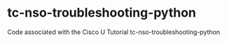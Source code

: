 # tc-nso-troubleshooting-python
Code associated with the Cisco U Tutorial tc-nso-troubleshooting-python
